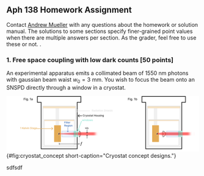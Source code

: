 ## Aph 138 Homework Assignment

<span class=blue>Contact [Andrew Mueller](mailto:andrewstermueller@gmail.com) with any questions about the homework or solution manual. The solutions to some sections specify finer-grained point values when there are multiple answers per section. As the grader, feel free to use these or not. </span>.

### 1. Free space coupling with low dark counts [50 points]
An experimental apparatus emits a collimated beam of $1550~\mathrm{nm}$ photons with gaussian beam waist $w_0 = 3~\mathrm{mm}$. You wish to focus the beam onto an SNSPD directly through a window in a cryostat. 


![**Cryostat concept designs** This is the regular caption.](./figs_05/fig1_light.svg#only-light)
{#fig:cryostat_concept short-caption="Cryostat concept designs."}

sdfsdf

<!-- ![**Low Dark Count Rate Project Results** a) Simulated photon flux at various temperatures with and without the 1550 nm bandpass filter (BP). b) Normalized photon count rate (PCR) and jitter measurements c) DCR, and calculated figure of merit $H$ versus bias current for both fiber-coupled and free space coupled configurations.](./figs_01/DataFigure_6.svg){#fig:dcrmin_data short-caption="Low Dark Count Rate Project Results."} -->